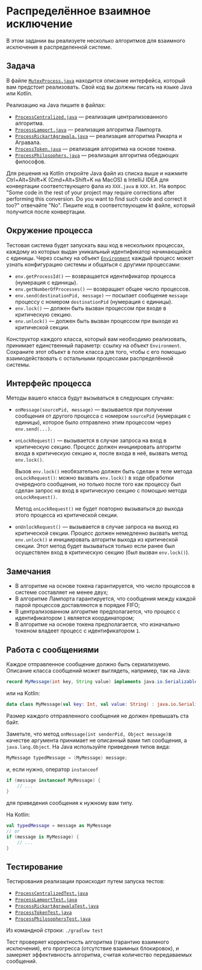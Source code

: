 # Распределённое взаимное исключение

В этом задании вы реализуете несколько алгоритмов для
взаимного исключения в распределенной системе.

## Задача

В файле [`MutexProcess.java`](src/main/java/solution/MutexProcess.java) находится описание интерфейса, 
который вам предстоит реализовать. Свой код вы должны писать на языке Java или Kotlin.

Реализацию на Java пишите в файлах:
* [`ProcessCentralized.java`](src/main/java/solution/ProcessCentralized.java) &mdash; реализация 
централизованного алгоритма. 
* [`ProcessLamport.java`](src/main/java/solution/ProcessLamport.java) &mdash; реализация
 алгоритма Лампорта.
* [`ProcessRickartAgrawala.java`](src/main/java/solution/ProcessRickartAgrawala.java) &mdash; реализация
 алгоритма Рикарта и Агравала.
* [`ProcessToken.java`](src/main/java/solution/ProcessToken.java) &mdash; реализация
  алгоритма на основе токена.
* [`ProcessPhilosophers.java`](src/main/java/solution/ProcessPhilosophers.java) &mdash; реализация
  алгоритма обедающих философов.

Для решения на Kotlin откройте Java файл из списка выше и нажмите Ctrl+Alt+Shift+K (Cmd+Alt+Shift+K на MacOS) в 
IntelliJ IDEA для конвертации соответствующего фала из `XXX.java` в `XXX.kt`. 
На вопрос "Some code in the rest of your project may require corrections after performing this conversion. 
Do you want to find such code and correct it too?" отвечайте "No".
Пишите код в соответствующем kt файле, который получится после конвертации. 

## Окружение процесса

Тестовая система будет запускать ваш код в нескольких процессах, каждому из которых выдан уникальный
идентификатор начинающийся с единицы. Через ссылку на объект [`Environment`](src/main/java/internal/Environment.java) 
каждый процесс может узнать конфигурацию системы и общаться с другими процессами:

* `env.getProcessId()` &mdash; возвращается идентификатор процесса (нумерация с единицы).
* `env.getNumberOfProcesses()` &mdash; возвращает общее число процессов.
* `env.send(destinationPid, message)` &mdash; посылает сообщение `message` процессу с номером `destinationPid` 
(нумерация с единицы).
* `env.lock()` &mdash; должен быть вызван процессом при входе в критическую секцию.
* `env.unlock()` &mdash; должен быть вызван процессом при выходе из критической секции.

Конструктор каждого класса, который вам необходимо реализовать, принимает единственный параметр: 
ссылку на объект `Environment`. Сохраните этот объект в поле класса для того, чтобы с его помощью 
взаимодействовать с остальными процессами распределённой системы.

## Интерфейс процесса

Методы вашего класса будут вызываться в следующих случаях:

* `onMessage(sourcePid, message)` &mdash; вызывается при получении сообщения от другого процесса с номером `sourcePid` 
(нумерация с единицы), которое было отправлено этим процессом через `env.send(...)`.
* `onLockRequest()` &mdash; вызывается в случае запроса на вход в критическую секцию.
  Процесс должен инициировать алгоритм
  входа в критическую секцию и, после входа в неё, вызвать метод `env.lock()`.

  Вызов `env.lock()` необязательно должен быть сделан в теле метода `onLockRequest()`: можно вызвать 
  `env.lock()` в ходе обработки очередного сообщения, но только после того как процессу был сделан запрос 
  на вход в критическую секцию с помощью метода `onLockRequest()`.

  Метод `onLockRequest()` не будет повторно вызываться до выхода этого процесса из критической секции.
* `onUnlockRequest()` &mdash; вызывается в случае запроса на выход из критической секции.
  Процесс должен немедленно вызвать метод `env.unlock()` и инициировать алгоритм выхода из критической секции.
  Этот метод будет вызываться только если ранее был осуществлен вход
  в критическую секцию (был вызван `env.lock()`).

## Замечания

* В алгоритме на основе токена гарантируется, что число процессов в системе составляет
  не менее двух;
* В алгоритме Лампорта гарантируется, что сообщения между каждой парой процессов доставляются
  в порядке FIFO;
* В централизованном алгоритме предполагается, что процесс с идентификатором `1` является координатором;
* В алгоритме на основе токена предполагается, что изначально токеном владеет процесс с идентификатором `1`.

## Работа с сообщениями

Каждое отправленное сообщение должно быть сериализуемо. Описание класса сообщений может выглядеть, например, так 
на Java:

```java
record MyMessage(int key, String value) implements java.io.Serializable {}
```

или на Kotlin:

```kotlin
data class MyMessage(val key: Int, val value: String) : java.io.Serializable
```

Размер каждого отправленного сообщения не должен превышать ста байт.

Заметьте, что метод `onMessage(int senderPid, Object message)`в качестве аргумента принимает не описанный
вами тип сообщения, а `java.lang.Object`. На Java используйте приведения типов вида:  

```java 
MyMessage typedMessage = (MyMessage) message;
```

и, если нужно, оператор `instanceof`

```java
if (message instanceof MyMessage) {
    // ...
}
```

для приведения сообщения к нужному вам типу.

На Kotlin:

```kotlin
val typedMessage = message as MyMessage
// or 
if (message is MyMessage) { 
    // ...
}
```

## Тестирование

Тестирования реализации происходит путем запуска тестов:
* [`ProcessCentralizedTest.java`](src/test/java/ProcessCentralizedTest.java)
* [`ProcessLamportTest.java`](src/test/java/ProcessLamportTest.java)
* [`ProcessRickartAgrawalaTest.java`](src/test/java/ProcessRickartAgrawalaTest.java)
* [`ProcessTokenTest.java`](src/test/java/ProcessTokenTest.java)
* [`ProcessPhilosophersTest.java`](src/test/java/ProcessPhilosophersTest.java)

Из командной строки: `./gradlew test`

Тест проверяет корректность алгоритма (гарантию взаимного исключения), его прогресса (отсутствие взаимных блокировок),
и замеряет эффективность алгоритма, считая количество передаваемых сообщений.
